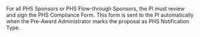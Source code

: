 For all PHS Sponsors or PHS Flow-through Sponsors, the PI must review and sign the PHS Compliance Form.  This form is sent to the PI automatically when the Pre-Award Administrator marks the proposal as PHS Notification Type.
